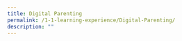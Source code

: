 ```yaml
---
title: Digital Parenting
permalink: /1-1-learning-experience/Digital-Parenting/
description: ""
---
```


